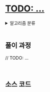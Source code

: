 # [TODO: ...]()

<details>
  <summary>알고리즘 분류</summary>
  
  *// TODO: ...*
</details>

<br />

## 풀이 과정

// TODO: ...

<br />

## 소스 코드

```c
```